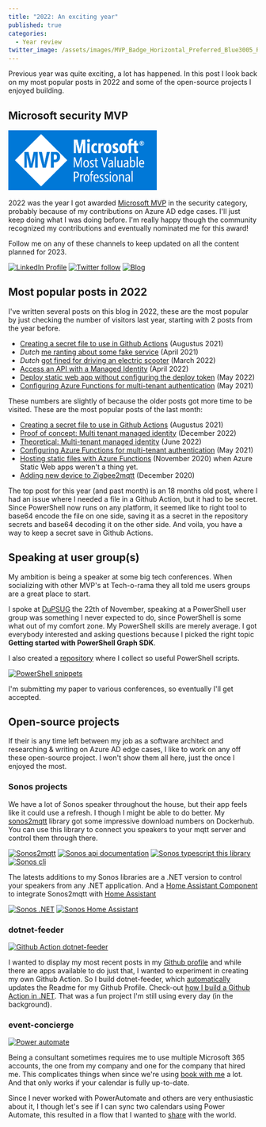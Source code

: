 ```yaml
---
title: "2022: An exciting year"
published: true
categories:
  - Year review
twitter_image: /assets/images/MVP_Badge_Horizontal_Preferred_Blue3005_RGB.png
---
```


Previous year was quite exciting, a lot has happened. In this post I look back on my most popular posts in 2022 and some of the open-source projects I enjoyed building.

<!--more-->

## Microsoft security MVP

<a href="https://mvp.microsoft.com/en-us/PublicProfile/5004985" target="_blank"><img src="/assets/images/MVP_Badge_Horizontal_Preferred_Blue3005_RGB.png" width=300 /></a>

2022 was the year I got awarded [Microsoft MVP][link_mvp-profile] in the security category, probably because of my contributions on Azure AD edge cases. I'll just keep doing what I was doing before. I'm really happy though the community recognized my contributions and eventually nominated me for this award!

Follow me on any of these channels to keep updated on all the content planned for 2023.

[![LinkedIn Profile][badge_linkedin]][link_linkedin]
[![Twitter follow][badge_twitter]][link_twitter]
[![Blog][badge_blog]][link_blog]

## Most popular posts in 2022

I've written several posts on this blog in 2022, these are the most popular by just checking the number of visitors last year, starting with 2 posts from the year before.

- [Creating a secret file to use in Github Actions](/2021/08/17/github-actions-secret-file/) (Augustus 2021)
- *Dutch* [me ranting about some fake service](/2021/04/01/schijnveiligheid-van-gelijk-oversteken/) (April 2021)
- *Dutch* [got fined for driving an electric scooter](/2022/03/30/step-met-ondersteuning/) (March 2022)
- [Access an API with a Managed Identity](/2022/04/21/access-api-with-managed-identity/) (April 2022)
- [Deploy static web app without configuring the deploy token](/2022/05/05/deploy-static-web-app-without-token/) (May 2022)
- [Configuring Azure Functions for multi-tenant authentication](/2021/05/05/azure-functions-multi-tenant-authentication/) (May 2021)

These numbers are slightly of because the older posts got more time to be visited. These are the most popular posts of the last month:

- [Creating a secret file to use in Github Actions](/2021/08/17/github-actions-secret-file/) (Augustus 2021)
- [Proof of concept: Multi tenant managed identity](/2022/12/16/poc-multi-tenant-managed-identity/) (December 2022)
- [Theoretical: Multi-tenant managed identity](/2022/06/21/managed-identity-multi-tenant-app/) (June 2022)
- [Configuring Azure Functions for multi-tenant authentication](/2021/05/05/azure-functions-multi-tenant-authentication/) (May 2021)
- [Hosting static files with Azure Functions](/2020/11/05/azure-functions-host-static-files/) (November 2020) when Azure Static Web apps weren't a thing yet.
- [Adding new device to Zigbee2mqtt](/2020/12/31/new-device-for-zigbee2mqtt/) (December 2020)

The top post for this year (and past month) is an 18 months old post, where I had an issue where I needed a file in a Github Action, but it had to be secret. Since PowerShell now runs on any platform, it seemed like to right tool to base64 encode the file on one side, saving it as a secret in the repository secrets and base64 decoding it on the other side. And voila, you have a way to keep a secret save in Github Actions.

## Speaking at user group(s)

My ambition is being a speaker at some big tech conferences. When socializing with other MVP's at Tech-o-rama they all told me users groups are a great place to start.

I spoke at [DuPSUG](https://github.com/DuPSUG/DuPSUG/blob/main/DuPSUG%20%E2%9D%A4%EF%B8%8F%20-%20Back%20in%20person%20in%20Utrecht/README.md) the 22th of November, speaking at a PowerShell user group was something I never expected to do, since PowerShell is some what out of my comfort zone. My PowerShell skills are merely average. I got everybody interested and asking questions because I picked the right topic **Getting started with PowerShell Graph SDK**.

I also created a [repository][link_ps] where I collect so useful PowerShell scripts.

[![PowerShell snippets][badge_ps]][link_ps]

I'm submitting my paper to various conferences, so eventually I'll get accepted.

## Open-source projects

If their is any time left between my job as a software architect and researching &amp; writing on Azure AD edge cases, I like to work on any off these open-source project. I won't show them all here, just the once I enjoyed the most.

### Sonos projects

We have a lot of Sonos speaker throughout the house, but their app feels like it could use a refresh. I though I might be able to do better. My [sonos2mqtt][link_sonos-mqtt] library got some impressive download numbers on Dockerhub. You can use this library to connect you speakers to your mqtt server and control them through there.

[![Sonos2mqtt][badge_sonos-mqtt]][link_sonos-mqtt]
[![Sonos api documentation][badge_sonos-docs]][link_sonos-docs]
[![Sonos typescript this library][badge_sonos-typescript]][link_sonos-typescript]
[![Sonos cli][badge_sonos-cli]][link_sonos-cli]

The latests additions to my Sonos libraries are a .NET version to control your speakers from any .NET application. And a [Home Assistant Component][link_sonos-ha] to integrate Sonos2mqtt with [Home Assistant](https://home-assistant.io)

[![Sonos .NET][badge_sonos-net]][link_sonos-net]
[![Sonos Home Assistant][badge_sonos-ha]][link_sonos-ha]

### dotnet-feeder

[![Github Action dotnet-feeder][badge_dotnet-feeder]][link_dotnet-feeder]

I wanted to display my most recent posts in my [Github profile](https://github.com/svrooij/) and while there are apps available to do just that, I wanted to experiment in creating my own Github Action. So I build dotnet-feeder, which [automatically](https://github.com/svrooij/svrooij/actions/workflows/refresh.yml) updates the Readme for my Github Profile. Check-out [how I build a Github Action in .NET](/2022/06/09/building-github-action-in-net/). That was a fun project I'm still using every day (in the background).

### event-concierge

[![Power automate][badge_event-concierge]][link_event-concierge]

Being a consultant sometimes requires me to use multiple Microsoft 365 accounts, the one from my company and one for the company that hired me. This complicates things when since we're using [book with me](https://support.microsoft.com/office/bookings-with-me-setup-and-sharing-ad2e28c4-4abd-45c7-9439-27a789d254a2) a lot. And that only works if your calendar is fully up-to-date.

Since I never worked with PowerAutomate and others are very enthusiastic about it, I though let's see if I can sync two calendars using Power Automate, this resulted in a flow that I wanted to [share][link_event-concierge] with the world.

[badge_blog]: https://img.shields.io/badge/blog-svrooij.io-blue?style=for-the-badge
[badge_dotnet-feeder]: https://img.shields.io/badge/Github%20Action-dotnet--feeder-olivegreen?style=for-the-badge&logo=github
[badge_event-concierge]: https://img.shields.io/badge/Power%20Automate-event--concierge-orange?style=for-the-badge&logo=powerautomate
[badge_linkedin]: https://img.shields.io/badge/LinkedIn-stephanvanrooij-blue?style=for-the-badge&logo=linkedin
[badge_ps]: https://img.shields.io/badge/powershell-snippets-blue?style=for-the-badge&logo=powershell
[badge_sonos-cli]: https://img.shields.io/badge/sonos-cli-blue?style=for-the-badge&logo=sonos
[badge_sonos-docs]: https://img.shields.io/badge/sonos-docs-blue?style=for-the-badge&logo=sonos
[badge_sonos-ha]: https://img.shields.io/badge/sonos-Home%20Assistant-blue?style=for-the-badge&logo=sonos
[badge_sonos-mqtt]: https://img.shields.io/badge/sonos-mqtt-blue?style=for-the-badge&logo=sonos
[badge_sonos-net]: https://img.shields.io/badge/sonos-.NET-blue?style=for-the-badge&logo=sonos
[badge_sonos-typescript]: https://img.shields.io/badge/sonos-typescript-blue?style=for-the-badge&logo=sonos
[badge_twitter]: https://img.shields.io/twitter/follow/svrooij?logo=twitter&style=for-the-badge
[link_blog]: https://svrooij.io/
[link_dotnet-feeder]: https://github.com/svrooij/dotnet-feeder
[link_event-concierge]: https://github.com/svrooij/event-concierge
[link_linkedin]: https://www.linkedin.com/in/stephanvanrooij
[link_mvp-profile]: https://mvp.microsoft.com/en-us/PublicProfile/5004985
[link_ps]: https://github.com/svrooij/powershell-snippits
[link_sonos-cli]: https://github.com/svrooij/sonos-cli
[link_sonos-docs]: https://svrooij.io/sonos-api-docs
[link_sonos-ha]: https://github.com/svrooij/home-assistant-mqtt-component
[link_sonos-mqtt]: https://svrooij.io/sonos2mqtt
[link_sonos-net]: https://github.com/svrooij/sonos-net
[link_sonos-typescript]: https://svrooij.io/node-sonos-ts
[link_twitter]: https://twitter.com/svrooij
